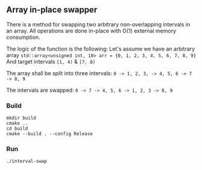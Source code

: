## Array in-place swapper

There is a method for swapping two arbitrary non-overlapping intervals in an array. All operations are done in-place with O(1) external memory consumption.

The logic of the function is the following:
Let's assume we have an arbitrary array `std::array<unsigned int, 10> arr = {0, 1, 2, 3, 4, 5, 6, 7, 8, 9}`
And target intervals `[1, 4)` & `[7, 8)`

The array shall be split into three intervals:
`0 -> 1, 2, 3, -> 4, 5, 6 -> 7 -> 8, 9`

The intervals are swapped:
`0 -> 7 -> 4, 5, 6 -> 1, 2, 3 -> 8, 9`

### Build

```
mkdir build
cmake ..
cd build
cmake --build . --config Release
```

### Run
`./interval-swap`
